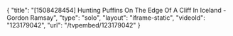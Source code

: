 {
    "title": "[1508428454] Hunting Puffins On The Edge Of A Cliff In Iceland - Gordon Ramsay",
    "type": "solo",
    "layout": "iframe-static",
    "videoId": "123179042",
    "url": "\/tvpembed\/123179042"
}